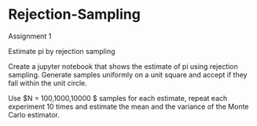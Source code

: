 # Rejection-Sampling

Assignment 1

Estimate pi by rejection sampling

Create a jupyter notebook that shows the estimate of pi using rejection sampling. Generate samples uniformly on a unit square and accept if they fall within the unit circle.

Use $N = 100,1000,10000 $ samples for each estimate, repeat each experiment 10 times and estimate the mean and the variance of the Monte Carlo estimator.